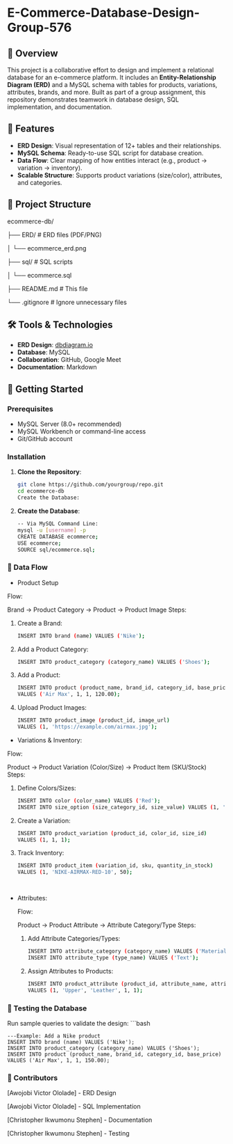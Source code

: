 # E-Commerce-Database-Design-Group-576

## 📖 Overview
This project is a collaborative effort to design and implement a relational database for an e-commerce platform. It includes an **Entity-Relationship Diagram (ERD)** and a MySQL schema with tables for products, variations, attributes, brands, and more. Built as part of a group assignment, this repository demonstrates teamwork in database design, SQL implementation, and documentation.

## 🚀 Features
- **ERD Design**: Visual representation of 12+ tables and their relationships.
- **MySQL Schema**: Ready-to-use SQL script for database creation.
- **Data Flow**: Clear mapping of how entities interact (e.g., product → variation → inventory).
- **Scalable Structure**: Supports product variations (size/color), attributes, and categories.

## 📂 Project Structure
ecommerce-db/

├── ERD/ # ERD files (PDF/PNG)

│ └── ecommerce_erd.png

├── sql/ # SQL scripts

│ └── ecommerce.sql


├── README.md # This file

└── .gitignore # Ignore unnecessary files



## 🛠️ Tools & Technologies
- **ERD Design**: [dbdiagram.io](https://dbdiagram.io)
- **Database**: MySQL
- **Collaboration**: GitHub, Google Meet
- **Documentation**: Markdown



## 🚨 Getting Started

### Prerequisites
- MySQL Server (8.0+ recommended)
- MySQL Workbench or command-line access
- Git/GitHub account


### Installation
1. **Clone the Repository**:
   ```bash
   git clone https://github.com/yourgroup/repo.git
   cd ecommerce-db
   Create the Database:
2. **Create the Database**:
   ```bash
   -- Via MySQL Command Line:
   mysql -u [username] -p
   CREATE DATABASE ecommerce;
   USE ecommerce;
   SOURCE sql/ecommerce.sql;

### 🔄 Data Flow 
-  Product Setup

  Flow:
      
  Brand → Product Category → Product → Product Image
  Steps:
  1. Create a Brand:
     ```bash
     INSERT INTO brand (name) VALUES ('Nike');  
 2. Add a Product Category:
     ```bash
     INSERT INTO product_category (category_name) VALUES ('Shoes');       
  3. Add a Product:
     ```bash
     INSERT INTO product (product_name, brand_id, category_id, base_price)  
     VALUES ('Air Max', 1, 1, 120.00);  
  4. Upload Product Images:
     ```bash
     INSERT INTO product_image (product_id, image_url)  
     VALUES (1, 'https://example.com/airmax.jpg');
     
     
-  Variations & Inventory:
  
  Flow:
   
  Product → Product Variation (Color/Size) → Product Item (SKU/Stock)
  Steps:
  1. Define Colors/Sizes:
       ```bash
       INSERT INTO color (color_name) VALUES ('Red');  
       INSERT INTO size_option (size_category_id, size_value) VALUES (1, '10');
  2. Create a Variation:
        ```bash
        INSERT INTO product_variation (product_id, color_id, size_id)  
        VALUES (1, 1, 1);
  3. Track Inventory:
        ```bash
        INSERT INTO product_item (variation_id, sku, quantity_in_stock)  
        VALUES (1, 'NIKE-AIRMAX-RED-10', 50);

          
-  Attributes:
  
   Flow:

   Product → Product Attribute → Attribute Category/Type
   Steps:
   1. Add Attribute Categories/Types:
       ```bash
       INSERT INTO attribute_category (category_name) VALUES ('Material');  
       INSERT INTO attribute_type (type_name) VALUES ('Text');
   2. Assign Attributes to Products:
       ```bash
       INSERT INTO product_attribute (product_id, attribute_name, attribute_value, attribute_category_id, attribute_type_id)  
       VALUES (1, 'Upper', 'Leather', 1, 1);  

 ### 🧪 Testing the Database
Run sample queries to validate the design:
    ```bash

    ---Example: Add a Nike product
    INSERT INTO brand (name) VALUES ('Nike');
    INSERT INTO product_category (category_name) VALUES ('Shoes');
    INSERT INTO product (product_name, brand_id, category_id, base_price)
    VALUES ('Air Max', 1, 1, 150.00);


### 👏 Contributors
[Awojobi Victor Ololade] - ERD Design

[Awojobi Victor Ololade] - SQL Implementation

[Christopher Ikwumonu Stephen] - Documentation

[Christopher Ikwumonu Stephen] - Testing

